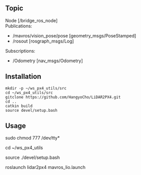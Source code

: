 ## Topic
Node [/bridge_ros_node]  
Publications: 
 * /mavros/vision_pose/pose [geometry_msgs/PoseStamped]
 * /rosout [rosgraph_msgs/Log]

Subscriptions: 
 * /Odometry [nav_msgs/Odometry]

## Installation

    mkdir -p ~/ws_px4_utils/src
    cd ~/ws_px4_utils/src
    gitclone https://github.com/HangyoCho/LiDAR2PX4.git
    cd ..
    catkin build
    source devel/setup.bash

## Usage

sudo chmod 777 /dev/tty*

cd ~/ws_px4_utils

source ./devel/setup.bash

roslaunch lidar2px4 mavros_lio.launch 


